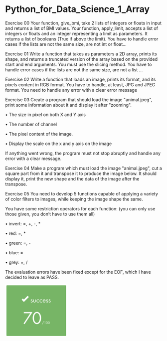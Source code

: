 # Python_for_Data_Science_1_Array
Exercise 00
Your function, give_bmi, take 2 lists of integers or floats in input and returns a list of BMI values. Your function, apply_limit, accepts a list of integers or floats and an integer representing a limit as parameters. It returns a list of booleans (True if above the limit). You have to handle error cases if the lists are not the same size, are not int or float...

Exercise 01
Write a function that takes as parameters a 2D array, prints its shape, and returns a truncated version of the array based on the provided start and end arguments. You must use the slicing method. You have to handle error cases if the lists are not the same size, are not a list ...

Exercise 02
Write a function that loads an image, prints its format, and its pixels content in RGB format. You have to handle, at least, JPG and JPEG format. You need to handle any error with a clear error message

Exercise 03
Create a program that should load the image "animal.jpeg", print some information about it and display it after "zooming".

• The size in pixel on both X and Y axis

• The number of channel

• The pixel content of the image.

• Display the scale on the x and y axis on the image

If anything went wrong, the program must not stop abruptly and handle any error with a clear message.

Exercise 04
Make a program which must load the image "animal.jpeg", cut a square part from it and transpose it to produce the image below. It should display it, print the new shape and the data of the image after the transpose.

Exercise 05
You need to develop 5 functions capable of applying a variety of color filters to images, while keeping the image shape the same.

You have some restriction operators for each function: (you can only use those given, you don’t have to use them all)

• invert: =, +, -, *

• red: =, *

• green: =, -

• blue: =

• grey: =, /

The evaluation errors have been fixed except for the EOF, which I have decided to leave as PASS.
<p align="left">
  <img src="https://github.com/beatriangu/Python_for_Data_Science_1_Array/blob/main/Screenshot%20from%202024-09-06%2018-02-47.png?raw=true" alt="Miniatura" width="200"/>
</p>

